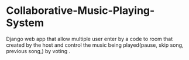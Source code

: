 # Collaborative-Music-Playing-System
Django web app that allow multiple user enter by a code to room that created by the host and control the music being played(pause, skip song, previous song,) by voting .
